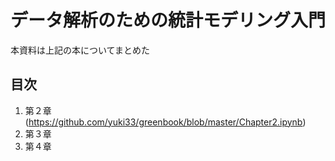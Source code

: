# データ解析のための統計モデリング入門
本資料は上記の本についてまとめた

## 目次
 1. 第２章(https://github.com/yuki33/greenbook/blob/master/Chapter2.ipynb)
 2. 第３章
 3. 第４章
